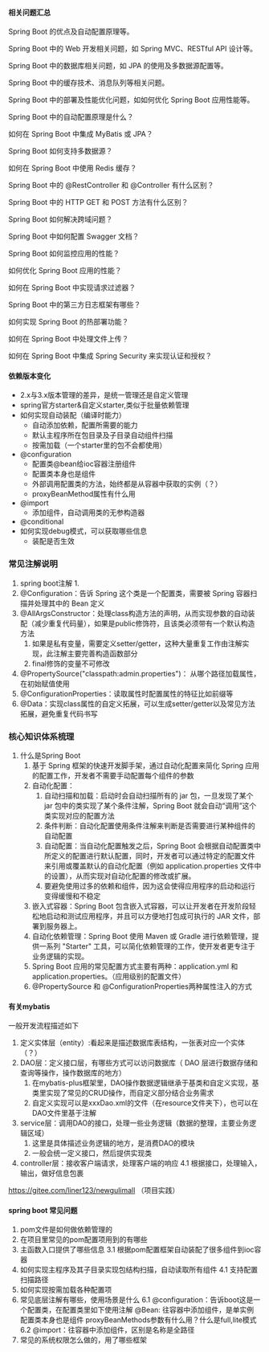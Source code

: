 #### 相关问题汇总
Spring Boot 的优点及自动配置原理等。

Spring Boot 中的 Web 开发相关问题，如 Spring MVC、RESTful API 设计等。

Spring Boot 中的数据库相关问题，如 JPA 的使用及多数据源配置等。

Spring Boot 中的缓存技术、消息队列等相关问题。

Spring Boot 中的部署及性能优化问题，如如何优化 Spring Boot 应用性能等。

Spring Boot 中的自动配置原理是什么？

如何在 Spring Boot 中集成 MyBatis 或 JPA？

Spring Boot 如何支持多数据源？

如何在 Spring Boot 中使用 Redis 缓存？

Spring Boot 中的 @RestController 和 @Controller 有什么区别？

Spring Boot 中的 HTTP GET 和 POST 方法有什么区别？

Spring Boot 如何解决跨域问题？

Spring Boot 中如何配置 Swagger 文档？

Spring Boot 如何监控应用的性能？

如何优化 Spring Boot 应用的性能？

如何在 Spring Boot 中实现请求过滤器？

Spring Boot 中的第三方日志框架有哪些？

如何实现 Spring Boot 的热部署功能？

如何在 Spring Boot 中处理文件上传？

如何在 Spring Boot 中集成 Spring Security 来实现认证和授权？


#### 依赖版本变化
- 2.x与3.x版本管理的差异，是统一管理还是自定义管理
- spring官方starter&自定义starter,类似于批量依赖管理
- 如何实现自动装配（编译时能力）
    - 自动添加依赖，配置所需要的能力
    - 默认主程序所在包目录及子目录自动组件扫描
    - 按需加载（一个starter里的包不会都使用）
- @configuration
    - 配置类@bean给ioc容器注册组件
    - 配置类本身也是组件
    - 外部调用配置类的方法，始终都是从容器中获取的实例（？）
    - proxyBeanMethod属性有什么用
- @import
    - 添加组件，自动调用类的无参构造器
- @conditional
- 如何实现debug模式，可以获取哪些信息
    - 装配是否生效

### 常见注解说明
1. spring boot注解
   1. 
2. @Configuration：告诉 Spring 这个类是一个配置类，需要被 Spring 容器扫描并处理其中的 Bean 定义
3. @AllArgsConstructor：处理class构造方法的声明，从而实现参数的自动装配（减少重复代码量），如果是public修饰符，且该类必须带有一个默认构造方法
   1. 如果是私有变量，需要定义setter/getter，这种大量重复工作由注解实现，此注解主要完善构造函数部分
   2. final修饰的变量不可修改
4. @PropertySource("classpath:admin.properties")： 从哪个路径加载属性，在初始赋值使用
5. @ConfigurationProperties：读取属性时配置属性的特征比如前缀等
6. @Data：实现class属性的自定义拓展，可以生成setter/getter以及常见方法拓展，避免重复代码书写



### 核心知识体系梳理
1. 什么是Spring Boot
   1. 基于 Spring 框架的快速开发脚手架，通过自动化配置来简化 Spring 应用的配置工作，开发者不需要手动配置每个组件的参数
   2. 自动化配置：
      1. 自动扫描和加载：启动时会自动扫描所有的 jar 包，一旦发现了某个 jar 包中的类实现了某个条件注解，Spring Boot 就会自动“调用”这个类实现对应的配置方法
      2. 条件判断：自动化配置使用条件注解来判断是否需要进行某种组件的自动配置
      3. 自动配置：当自动化配置触发之后，Spring Boot 会根据自动配置类中所定义的配置进行默认配置，同时，开发者可以通过特定的配置文件来引用或覆盖默认的自动化配置（例如 application.properties 文件中的设置），从而实现对自动化配置的修改或扩展。
      4. 要避免使用过多的依赖和组件，因为这会使得应用程序的启动和运行变得缓慢和不稳定
   3. 嵌入式容器：Spring Boot 包含嵌入式容器，可以让开发者在开发阶段轻松地启动和测试应用程序，并且可以方便地打包成可执行的 JAR 文件，部署到服务器上。
   4. 自动化依赖管理：Spring Boot 使用 Maven 或 Gradle 进行依赖管理，提供一系列 "Starter" 工具，可以简化依赖管理的工作，使开发者更专注于业务逻辑的实现。
   5. Spring Boot 应用的常见配置方式主要有两种：application.yml 和 application.properties。（应用级别的配置文件）
   6. @PropertySource 和 @ConfigurationProperties两种属性注入的方式
#### 有关mybatis
一般开发流程描述如下
1. 定义实体层（entity）:看起来是描述数据库表结构，一张表对应一个实体（？）
2. DAO层：定义接口层，有哪些方式可以访问数据库（ DAO 层进行数据存储和查询等操作，操作数据库的地方）
    1. 在mybatis-plus框架里，DAO操作数据逻辑继承于基类和自定义实现，基类里实现了常见的CRUD操作，而自定义部分结合业务需求
    2. 自定义实现可以是xxxDao.xml的文件（在resource文件夹下），也可以在DAO文件里基于注解
3. service层：调用DAO的接口，处理一些业务逻辑（数据的整理，主要业务逻辑区域）
    1. 这里是具体描述业务逻辑的地方，是消费DAO的模块
    2. 一般会统一定义接口，然后提供实现类
4. controller层：接收客户端请求，处理客户端的响应
    4.1 根据接口，处理输入，输出，做好信息包裹


https://gitee.com/liner123/newgulimall （项目实践）
#### spring boot 常见问题
1. pom文件是如何做依赖管理的 
2. 在项目里常见的pom配置项用到的有哪些
3. 主函数入口提供了哪些信息
    3.1 根据pom配置框架自动装配了很多组件到ioc容器
4. 如何实现主程序及其子目录实现包结构扫描，自动读取所有组件
    4.1 支持配置扫描路径
5. 如何实现按需加载各种配置项
6. 常见底层注解有哪些，使用场景是什么
    6.1 @configuration：告诉boot这是一个配置类，在配置类里如下使用注解
        @Bean: 往容器中添加组件，是单实例
        配置类本身也是组件
        proxyBeanMethods参数有什么用？什么是full,lite模式
    6.2 @import：往容器中添加组件，区别是名称是全路径
7. 常见的系统权限怎么做的，用了哪些框架

